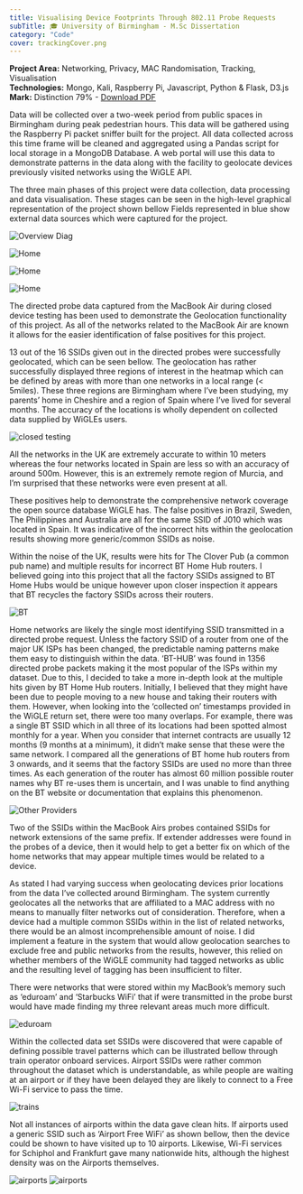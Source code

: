 ```yaml
---
title: Visualising Device Footprints Through 802.11 Probe Requests
subTitle: 🎓 University of Birmingham - M.Sc Dissertation 
category: "Code"
cover: trackingCover.png 
---
```

  


<strong>Project Area:</strong> Networking, Privacy, MAC Randomisation, Tracking, Visualisation <br>
<strong>Technologies:</strong> Mongo, Kali, Raspberry Pi, Javascript, Python & Flask, D3.js<br>
<strong>Mark:</strong> Distinction 79% - [Download PDF](https://www.attackingpixels.com/1/Robinson-1854199.pdf)

Data will be collected over a two-week period from public spaces in Birmingham during peak pedestrian hours. This data will be gathered using the Raspberry Pi packet sniffer built for the project. All data collected across this time frame will be cleaned and aggregated using a Pandas script for local storage in a MongoDB Database.
A web portal will use this data to demonstrate patterns in the data along with the facility to geolocate devices previously visited networks using the WiGLE API.

The three main phases of this project were data collection, data processing and data visualisation. These stages can be seen in the high-level graphical representation of the project shown bellow Fields represented in blue show external data sources which were captured for the project. 

![Overview Diag](./overview.png)

![Home](./Home.png)

![Home](./graphs.png)

![Home](./SSID.png)

The directed probe data captured from the MacBook Air during closed device testing has been used to demonstrate the Geolocation functionality of this project. As
all of the networks related to the MacBook Air are known it allows for the easier identification of false positives for this project.

13 out of the 16 SSIDs given out in the directed probes were successfully geolocated, which can be seen bellow. The geolocation has rather successfully displayed three regions of interest in the heatmap which can be defined by areas with more than one networks in a local range (< 5miles). These three regions are Birmingham where I’ve been studying, my parents’ home in Cheshire and a region of Spain where I’ve lived
for several months. The accuracy of the locations is wholly dependent on collected data supplied by WiGLEs users. 

![closed testing](./closedTesting.png)

All the networks in the UK are extremely accurate to within 10 meters whereas the four networks located in Spain are less so with an accuracy of around 500m. However, this is an extremely remote region of Murcia, and I’m surprised that these networks were even present at all. 

These positives help to demonstrate the comprehensive network coverage the open source database WiGLE has. The false positives in Brazil, Sweden, The Philippines and Australia are all for the same SSID of J010 which was located in Spain. It was indicative of the incorrect hits within the geolocation results showing more generic/common SSIDs as noise.


Within the noise of the UK, results were hits for The Clover Pub (a common pub name) and multiple results for incorrect BT Home Hub routers. I believed going into this project that all the factory SSIDs assigned to BT Home Hubs would be unique however upon closer inspection it appears that BT recycles the factory SSIDs across their routers.

![BT](./BT.jpg)

Home networks are likely the single most identifying SSID transmitted in a directed probe request. Unless the factory SSID of a router from one of the major UK ISPs has been changed, the predictable naming patterns make them easy to distinguish within the data. ‘BT-HUB’ was found in 1356 directed probe packets making it the most popular of the ISPs within my dataset. Due to this, I decided to take a more in-depth look at the multiple hits given by BT Home Hub routers. Initially, I believed that they might have been due to people moving to a new house and taking their routers with them.
However, when looking into the ‘collected on’ timestamps provided in the WiGLE return set, there were too many overlaps. For example, there was a single BT SSID which in all three of its locations had been spotted almost monthly for a year. When you consider that internet contracts are usually 12 months (9 months at a minimum), it didn’t make sense that these were the same network. I compared all the generations of BT home
hub routers from 3 onwards, and it seems that the factory SSIDs are used no more than three times. As each generation of the router has almost 60 million possible router names why BT re-uses them is uncertain, and I was unable to find anything on the BT website or documentation that explains this phenomenon.

![Other Providers](./OtherProviders.png)

Two of the SSIDs within the MacBook Airs probes contained SSIDs for network extensions of the same prefix. If extender addresses were found in the probes of a device, then it would help to get a better fix on which of the home networks that may appear multiple times would be related to a device. 

As stated I had varying success when geolocating devices prior locations from the data I’ve collected around Birmingham. The system currently geolocates all the networks that are affiliated to a MAC address with no means to manually filter networks out of consideration. Therefore, when a device had a multiple common SSIDs within in the list of related networks, there would be an almost incomprehensible amount of noise. I did
implement a feature in the system that would allow geolocation searches to exclude free and public networks from the results, however, this relied on whether members of the WiGLE community had tagged networks as ublic and the resulting level of tagging has been insufficient to filter. 

There were networks that were stored within my MacBook’s memory such as ‘eduroam’ and ‘Starbucks WiFi’ that if were transmitted in the probe burst would have made finding my three relevant areas much more difficult.

![eduroam](./eduroam.jpg)

Within the collected data set SSIDs were discovered that were capable of defining possible travel patterns which can be illustrated bellow through train operator onboard services. Airport SSIDs were rather common throughout the dataset which is
understandable, as while people are waiting at an airport or if they have been delayed they are likely to connect to a Free Wi-Fi service to pass the time.

![trains](./trains.jpg)

Not all instances of airports within the data gave clean hits. If airports used a generic SSID such as ‘Airport Free WiFi’ as shown bellow, then the device could be shown to have visited up to 10 airports. Likewise, Wi-Fi services for Schiphol and Frankfurt gave many nationwide hits, although the highest density was on the Airports themselves.

![airports](./airports.png)
![airports](./airports.jpg)


